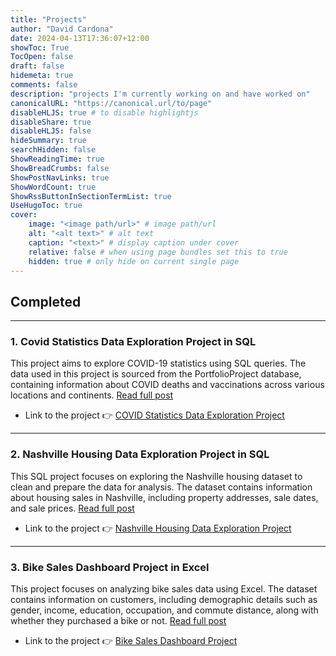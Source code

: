 ```yaml
---
title: "Projects"
author: "David Cardona"
date: 2024-04-13T17:36:07+12:00
showToc: True
TocOpen: false
draft: false
hidemeta: true
comments: false
description: "projects I'm currently working on and have worked on"
canonicalURL: "https://canonical.url/to/page"
disableHLJS: true # to disable highlightjs
disableShare: true
disableHLJS: false
hideSummary: true
searchHidden: false
ShowReadingTime: true
ShowBreadCrumbs: false
ShowPostNavLinks: true
ShowWordCount: true
ShowRssButtonInSectionTermList: true
UseHugoToc: true
cover:
    image: "<image path/url>" # image path/url
    alt: "<alt text>" # alt text
    caption: "<text>" # display caption under cover
    relative: false # when using page bundles set this to true
    hidden: true # only hide on current single page
---
```


## Completed
---
### 1. Covid Statistics Data Exploration Project in SQL

This project aims to explore COVID-19 statistics using SQL queries. The data used in this project is sourced from the PortfolioProject database, containing information about COVID deaths and vaccinations across various locations and continents. [Read full post](/posts/003_covid_statistics_data_exploration_project_in_sql/)


- Link to the project 👉
[COVID Statistics Data Exploration Project](https://github.com/davidcardonadev/COVID_Statistics_Data_Exploration_Project_in_SQL)

---

### 2. Nashville Housing Data Exploration Project in SQL

This SQL project focuses on exploring the Nashville housing dataset to clean and prepare the data for analysis. The dataset contains information about housing sales in Nashville, including property addresses, sale dates, and sale prices. [Read full post](/posts/004_nashville_housing_data_exploration_project_in_sql/)


- Link to the project 👉
[Nashville Housing Data Exploration Project](https://github.com/davidcardonadev/Nashville_Housing_Data_Exploration_Project_in_SQL)

---

### 3. Bike Sales Dashboard Project in Excel

This project focuses on analyzing bike sales data using Excel. The dataset contains information on customers, including demographic details such as gender, income, education, occupation, and commute distance, along with whether they purchased a bike or not. [Read full post](/posts/005_dashboard_bikes_sales_in_excel/)


- Link to the project 👉
[Bike Sales Dashboard Project](https://github.com/davidcardonadev/dashboard_bikes_sales_in_excel)


<!-- ---  
  

## What I am currently working on 
--- -->




<!-- ## Ideas for the future

- Python script to scrap flights every day and generate a report. -->